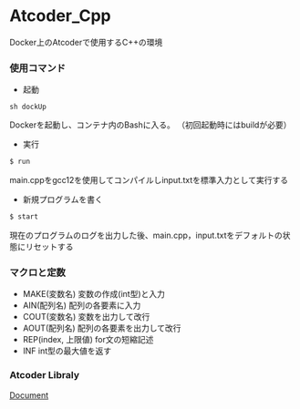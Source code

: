 # Atcoder_Cpp
Docker上のAtcoderで使用するC++の環境

### 使用コマンド
- 起動
```console
sh dockUp
```
Dockerを起動し、コンテナ内のBashに入る。
（初回起動時にはbuildが必要）
- 実行
```bash
$ run
```
main.cppをgcc12を使用してコンパイルしinput.txtを標準入力として実行する
- 新規プログラムを書く
```bash
$ start
```
現在のプログラムのログを出力した後、main.cpp，input.txtをデフォルトの状態にリセットする

### マクロと定数
- MAKE(変数名)
変数の作成(int型)と入力
- AIN(配列名)
配列の各要素に入力
- COUT(変数名)
変数を出力して改行
- AOUT(配列名)
配列の各要素を出力して改行
- REP(index, 上限値)
for文の短縮記述
- INF
int型の最大値を返す

### Atcoder Libraly
[Document](https://atcoder.github.io/ac-library/production/document_ja/)